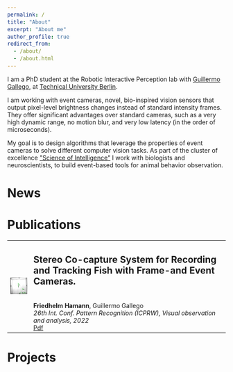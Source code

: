 ```yaml
---
permalink: /
title: "About"
excerpt: "About me"
author_profile: true
redirect_from: 
  - /about/
  - /about.html
---
```


I am a PhD student at the Robotic Interactive Perception lab with [Guillermo Gallego](https://sites.google.com/view/guillermogallego), at [Technical University Berlin](https://www.tu.berlin/en/).

I am working with event cameras, novel, bio-inspired vision sensors that output pixel-level brightness changes instead of standard intensity frames. They offer significant advantages over standard cameras, such as a very high dynamic range, no motion blur, and very low latency (in the order of microseconds).

My goal is to design algorithms that leverage the properties of event cameras to solve different computer vision tasks. As part of the cluster of excellence ["Science of Intelligence"](https://www.scienceofintelligence.de/) I work with biologists and neuroscientists, to build event-based tools for animal behavior observation.

News
======

Publications
======


<table border="0">
  <tr>
    <td>
      <img src="../images/icprw22.jpg" width="100"/>
    </td>
    <td>
      <h2>Stereo Co-capture System for Recording and Tracking Fish with Frame-and Event Cameras.</h3><br/>
      <strong>Friedhelm Hamann</strong>, Guillermo Gallego<br/>
      <em>26th Int. Conf. Pattern Recognition (ICPRW), Visual observation and analysis, 2022</em><br/>
      <a href="https://homepages.inf.ed.ac.uk/rbf/VAIB22PAPERS/vaib22fhgg.pdf">Pdf</a>
    </td>
  </tr>
</table>

Projects
======
